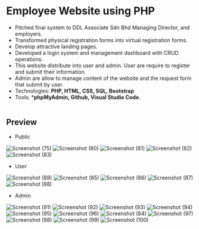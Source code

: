 # Employee Website using PHP
- Pitched final system to DDL Associate Sdn Bhd Managing Director, and employers.
- Transformed physical registration forms into virtual registration forms.
- Develop attractive landing pages.
- Developed a login system and management dashboard with CRUD operations.
- This website distribute into user and admin. User are require to register and submit their information. 
- Admin are allow to manage content of the website and the request form that submit by user. 
- Technologies: **PHP, HTML, CSS, SQL, Bootstrap**
- Tools: ***phpMyAdmin, Github, Visual Studio Code.**
<br><br>
## Preview
- Public

![Screenshot (75)](https://user-images.githubusercontent.com/74011230/121797408-9f7bb000-cc52-11eb-9a3f-d6cfdf54ec4c.png)
![Screenshot (80)](https://user-images.githubusercontent.com/74011230/121797416-aa364500-cc52-11eb-9e8f-c2468ff74b46.png)
![Screenshot (81)](https://user-images.githubusercontent.com/74011230/121797421-adc9cc00-cc52-11eb-995d-303f10338214.png)
![Screenshot (82)](https://user-images.githubusercontent.com/74011230/121797429-b7ebca80-cc52-11eb-94b3-311acdcc876b.png)
![Screenshot (83)](https://user-images.githubusercontent.com/74011230/121797436-be7a4200-cc52-11eb-93c3-dc3fb98a29c5.png)

- User

![Screenshot (89)](https://user-images.githubusercontent.com/74011230/121797414-a9051800-cc52-11eb-8549-e7040fa51cde.png)
![Screenshot (85)](https://user-images.githubusercontent.com/74011230/121797452-d356d580-cc52-11eb-8587-97cee8358091.png)
![Screenshot (86)](https://user-images.githubusercontent.com/74011230/121797459-d6ea5c80-cc52-11eb-8d12-0fb856dd6c37.png)
![Screenshot (87)](https://user-images.githubusercontent.com/74011230/121797461-d8b42000-cc52-11eb-98c2-15d69eb993fc.png)
![Screenshot (88)](https://user-images.githubusercontent.com/74011230/121797462-d9e54d00-cc52-11eb-8440-d459683d3043.png)

- Admin

![Screenshot (91)](https://user-images.githubusercontent.com/74011230/121797456-d3ef6c00-cc52-11eb-8e0d-a990bfd4ab6a.png)
![Screenshot (92)](https://user-images.githubusercontent.com/74011230/121797432-ba4e2480-cc52-11eb-80d5-20b15f3d6b99.png)
![Screenshot (93)](https://user-images.githubusercontent.com/74011230/121797434-bb7f5180-cc52-11eb-8865-4daabd98e876.png)
![Screenshot (94)](https://user-images.githubusercontent.com/74011230/121797435-bd491500-cc52-11eb-8d79-186d4f509be0.png)
![Screenshot (95)](https://user-images.githubusercontent.com/74011230/121797439-c2a65f80-cc52-11eb-84ce-95e727005fa4.png)
![Screenshot (96)](https://user-images.githubusercontent.com/74011230/121797441-c803aa00-cc52-11eb-870d-45a82dc39b3e.png)
![Screenshot (84)](https://user-images.githubusercontent.com/74011230/121797442-c89c4080-cc52-11eb-92e0-33aa202b3647.png)
![Screenshot (97)](https://user-images.githubusercontent.com/74011230/121797443-c9cd6d80-cc52-11eb-8ae2-59ef2191b14b.png)
![Screenshot (98)](https://user-images.githubusercontent.com/74011230/121797447-cb973100-cc52-11eb-94d1-a6bed5e71ee7.png)
![Screenshot (99)](https://user-images.githubusercontent.com/74011230/121797448-cdf98b00-cc52-11eb-8d29-2e44320943ac.png)
![Screenshot (100)](https://user-images.githubusercontent.com/74011230/121797449-cf2ab800-cc52-11eb-8cdf-523405152dd2.png)
